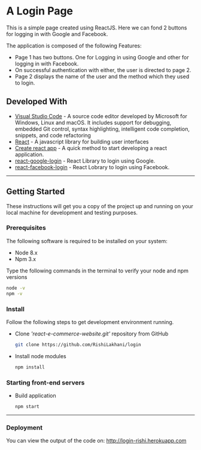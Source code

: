 # A Login Page

This is a simple page created using ReactJS. Here we can fond 2 buttons for logging in with Google and Facebook.

The application is composed of the following Features:

* Page 1 has two buttons. One for Logging in using Google and other for logging in with Facebook.
* On successful authentication with either, the user is directed to page 2.
* Page 2 displays the name of the user and the method which they used to login.


## Developed With

* [Visual Studio Code](https://code.visualstudio.com/) - A source code editor developed by Microsoft for Windows, Linux and macOS. It includes support for debugging, embedded Git control, syntax highlighting, intelligent code completion, snippets, and code refactoring
* [React](https://reactjs.org/) - A javascript library for building user interfaces
* [Create react app](https://create-react-app.dev/) - A quick method to start developing a react application.
* [react-google-login](https://www.npmjs.com/package/react-google-login) - React Library to login using Google.
* [react-facebook-login](https://www.npmjs.com/package/react-facebook-login) - React Lobrary to login using Facebook.

---


## Getting Started

These instructions will get you a copy of the project up and running on your local machine for development and testing purposes.

### Prerequisites

The following software is required to be installed on your system:

* Node 8.x
* Npm 3.x

Type the following commands in the terminal to verify your node and npm versions

```bash
node -v
npm -v
```

### Install

Follow the following steps to get development environment running.

* Clone _'react-e-commerce-website.git'_ repository from GitHub

  ```bash
  git clone https://github.com/RishiLakhani/login
  ```

* Install node modules

   ```bash
   npm install
   ```


### Starting front-end servers

* Build application

  ```bash
  npm start
  ```
---

### Deployment
You can view the output of the code on: http://login-rishi.herokuapp.com